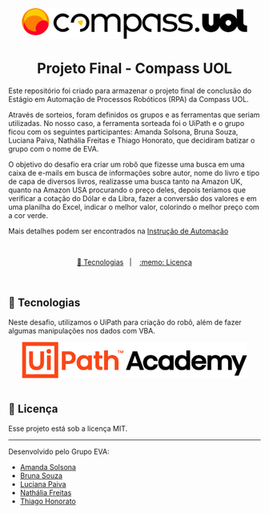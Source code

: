 <div align="center">
<img src=".github/compass-uol.svg" width="450px" alt="logo Compass UOL"> 
</div>


<h1 align="center"> Projeto Final - Compass UOL </h1>

Este repositório foi criado para armazenar o projeto final de conclusão do Estágio em Automação de Processos Robóticos (RPA) da Compass UOL. 

Através de sorteios, foram definidos os grupos e as ferramentas que seriam utilizadas. No nosso caso, a ferramenta sorteada foi o UiPath e o grupo ficou com os seguintes participantes: Amanda Solsona, Bruna Souza, Luciana Paiva, Nathália Freitas e Thiago Honorato, que decidiram batizar o grupo com o nome de EVA.

O objetivo do desafio era criar um robô que fizesse uma busca em uma caixa de e-mails em busca de informações sobre autor, nome do livro e tipo de capa de diversos livros, realizasse uma busca tanto na Amazon UK, quanto na Amazon USA procurando o preço deles, depois teríamos que verificar a cotação do Dólar e da Libra, fazer a conversão dos valores e em uma planilha do Excel, indicar o melhor valor, colorindo o melhor preço com a cor verde.

Mais detalhes podem ser encontrados na [Instrução de Automação](https://github.com/ThiagoMonts/compassEvaBuscaDeLivros/blob/main/.github/Instru%C3%A7%C3%A3o%20de%20Automa%C3%A7%C3%A3o%20-%20Busca%20de%20Livros.pdf)

<br>


<p align="center">
  <a href="#-tecnologias">🚀 Tecnologias</a>&nbsp;&nbsp;&nbsp;|&nbsp;&nbsp;&nbsp;
  <a href="#memo-licença">:memo: Licença</a>
</p>

<br>


## 🚀 Tecnologias

Neste desafio, utilizamos o UiPath para criação do robô, além de fazer algumas manipulações nos dados com VBA. 

<div align="center">
<img src=".github/logo_uiPathAcademy.png" width="450px" alt="UiPath"> 
</div>

<br>


## :memo: Licença

Esse projeto está sob a licença MIT.

---

Desenvolvido pelo Grupo EVA:

- [Amanda Solsona](https://www.linkedin.com/in/amandasolsona/)
- [Bruna Souza](https://www.linkedin.com/in/bruna-souza-9349981b0/)
- [Luciana Paiva](https://www.linkedin.com/in/luciana-paiva-andrade-maciel-94151324b/)
- [Nathália Freitas](https://www.linkedin.com/in/mnathaliafreitas/)
- [Thiago Honorato](https://www.linkedin.com/in/honoratothiago/)
